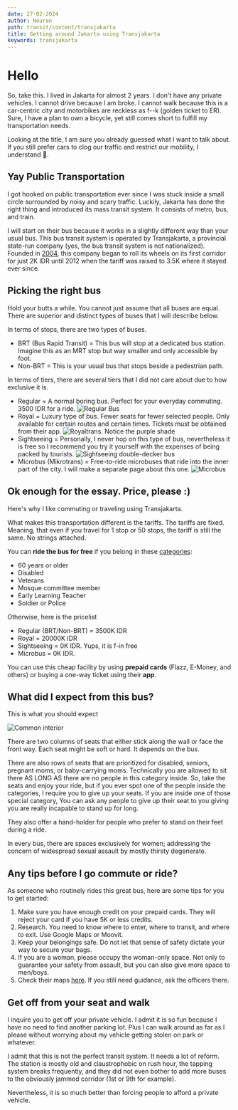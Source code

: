 ```yaml
---
date: 27-02-2024
author: Neuron
path: transit/content/transjakarta
title: Getting around Jakarta using Transjakarta
keywords: transjakarta
---
```


# Hello

So, take this. I lived in Jakarta for almost 2 years. I don't have any private vehicles. I cannot drive because I am broke. I cannot walk because this is a car-centric city and motorbikes are reckless as f--k (golden ticket to ER). Sure, I have a plan to own a bicycle, yet still comes short to fulfill my transportation needs.

Looking at the title, I am sure you already guessed what I want to talk about. If you still prefer cars to clog our traffic and restrict our mobility, I understand 🙂.

## Yay Public Transportation

I got hooked on public transportation ever since I was stuck inside a small circle surrounded by noisy and scary traffic. Luckily, Jakarta has done the right thing and introduced its mass transit system. It consists of metro, bus, and train.

I will start on their bus because it works in a slightly different way than your usual bus. This bus transit system is operated by Transjakarta, a provincial state-run company (yes, the bus transit system is not nationalized). Founded in [2004](https://transjakarta.co.id/tentang-transjakarta/sejarah/), this company began to roll its wheels on its first corridor for just 2K IDR until 2012 when the tariff was raised to 3.5K where it stayed ever since.

## Picking the right bus

Hold your butts a while. You cannot just assume that all buses are equal. There are superior and distinct types of buses that I will describe below.

In terms of stops, there are two types of buses.

- BRT (Bus Rapid Transit) = This bus will stop at a dedicated bus station. Imagine this as an MRT stop but way smaller and only accessible by foot.
- Non-BRT = This is your usual bus that stops beside a pedestrian path.

In terms of tiers, there are several tiers that I did not care about due to how exclusive it is.

- Regular = A normal boring bus. Perfect for your everyday commuting. 3500 IDR for a ride.
  ![Regular Bus](https://jakarta.go.id/uploads/contents/content--20230406021851.jpeg)
- Royal = Luxury type of bus. Fewer seats for fewer selected people. Only available for certain routes and certain times. Tickets must be obtained from their app.
  ![Royaltrans. Notice the purple shade](https://static.republika.co.id/uploads/images/inpicture_slide/bus-royaltrans-di-summarecon-masih-sepi-penumpang-selasa-13-3-_180313161247-145.jpg)
- Sightseeing = Personally, I never hop on this type of bus, nevertheless it is free so I recommend you try it yourself with the expenses of being packed by tourists.
  ![Sightseeing double-decker bus](https://asset-2.tstatic.net/travel/foto/bank/images/tampak-luar-bus-wisata-dari-pt-transjakarta.jpg)
- Microbus (Mikrotrans) = Free-to-ride microbuses that ride into the inner part of the city. I will make a separate page about this one.
  ![Microbus](<https://images.bisnis.com/posts/2023/07/26/1678487/jaklingko_mikrotrans_(1).jpg>)

## Ok enough for the essay. Price, please :)

Here's why I like commuting or traveling using Transjakarta.

What makes this transportation different is the tariffs. The tariffs are fixed. Meaning, that even if you travel for 1 stop or 50 stops, the tariff is still the same. No strings attached.

You can **ride the bus for free** if you belong in these [categories](https://transjakarta.co.id/informasi-pendaftaran-kartu-layanan-gratis-transjakarta-tj-card-terkini-2022/):

- 60 years or older
- Disabled
- Veterans
- Mosque committee member
- Early Learning Teacher
- Soldier or Police

Otherwise, here is the pricelist

- Regular (BRT/Non-BRT) = 3500K IDR
- Royal = 20000K IDR
- Sightseeing = 0K IDR. Yups, it is f-in free
- Microbus = 0K IDR.

You can use this cheap facility by using **prepaid cards** (Flazz, E-Money, and others) or buying a one-way ticket using their **app**.

## What did I expect from this bus?

This is what you should expect

![Common interior](https://mbtech.info/asset/uploads/2016/09/Bus-TransJakarta-MBtech-Camaro-Fiesta-Gogo-Blue-1.jpg)

There are two columns of seats that either stick along the wall or face the front way. Each seat might be soft or hard. It depends on the bus.

There are also rows of seats that are prioritized for disabled, seniors, pregnant moms, or baby-carrying moms. Technically you are allowed to sit there AS LONG AS there are no people in this category inside. So, take the seats and enjoy your ride, but if you ever spot one of the people inside the categories, I require you to give up your seats. If you are inside one of those special category, You can ask any people to give up their seat to you giving you are really incapable to stand up for long.

They also offer a hand-holder for people who prefer to stand on their feet during a ride.

In every bus, there are spaces exclusively for women; addressing the concern of widespread sexual assault by mostly thirsty degenerate. 

## Any tips before I go commute or ride?

As someone who routinely rides this great bus, here are some tips for you to get started:

1. Make sure you have enough credit on your prepaid cards. They will reject your card if you have 5K or less credits.
2. Research. You need to know where to enter, where to transit, and where to exit. Use Google Maps or Moovit.
3. Keep your belongings safe. Do not let that sense of safety dictate your way to secure your bags.
4. If you are a woman, please occupy the woman-only space. Not only to guarantee your safety from assault, but you can also give more space to men/boys.
5. Check their maps [here](https://transjakarta.co.id/peta-rute/). If you still need guidance, ask the officers there.

## Get off from your seat and walk

I inquire you to get off your private vehicle. I admit it is so fun because I have no need to find another parking lot. Plus I can walk around as far as I please without worrying about my vehicle getting stolen on park or whatever.

I admit that this is not the perfect transit system. It needs a lot of reform. The station is mostly old and claustrophobic on rush hour, the tapping system breaks frequently, and they did not even bother to add more buses to the obviously jammed corridor (1st or 9th for example).

Nevertheless, it is so much better than forcing people to afford a private vehicle.